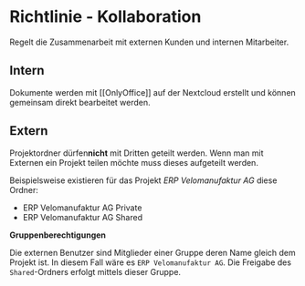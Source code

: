 # Richtlinie - Kollaboration

Regelt die Zusammenarbeit mit externen Kunden und internen Mitarbeiter.

## Intern

Dokumente werden mit [[OnlyOffice]] auf der Nextcloud erstellt und können gemeinsam direkt bearbeitet werden.

## Extern

Projektordner dürfen**nicht** mit Dritten geteilt werden. Wenn man mit Externen ein Projekt teilen möchte muss dieses aufgeteilt werden.

Beispielsweise existieren für das Projekt *ERP Velomanufaktur AG* diese Ordner:

* ERP Velomanufaktur AG Private
* ERP Velomanufaktur AG Shared

**Gruppenberechtigungen**

Die externen Benutzer sind Mitglieder einer Gruppe deren Name gleich dem Projekt ist. In diesem Fall wäre es `ERP Velomanufaktur AG`. Die Freigabe des `Shared`-Ordners erfolgt mittels dieser Gruppe.